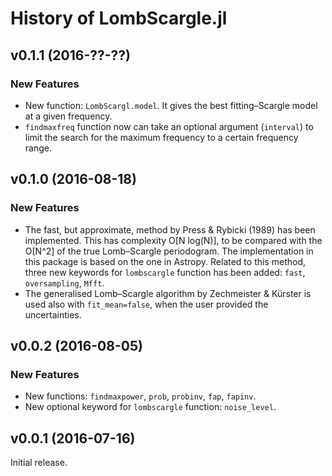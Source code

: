 History of LombScargle.jl
=========================

v0.1.1 (2016-??-??)
-------------------

### New Features ###

* New function: `LombScargl.model`.  It gives the best fitting–Scargle model at
  a given frequency.
* `findmaxfreq` function now can take an optional argument (`interval`) to limit
  the search for the maximum frequency to a certain frequency range.

v0.1.0 (2016-08-18)
-------------------

### New Features ###

* The fast, but approximate, method by Press & Rybicki (1989) has been
  implemented.  This has complexity O[N log(N)], to be compared with the O[N^2]
  of the true Lomb–Scargle periodogram.  The implementation in this package is
  based on the one in Astropy.  Related to this method, three new keywords for
  `lombscargle` function has been added: `fast`, `oversampling`, `Mfft`.
* The generalised Lomb–Scargle algorithm by Zechmeister & Kürster is used also
  with `fit_mean=false`, when the user provided the uncertainties.

v0.0.2 (2016-08-05)
-------------------

### New Features ###

* New functions: `findmaxpower`, `prob`, `probinv`, `fap`, `fapinv`.
* New optional keyword for `lombscargle` function: `noise_level`.

v0.0.1 (2016-07-16)
-------------------

Initial release.
